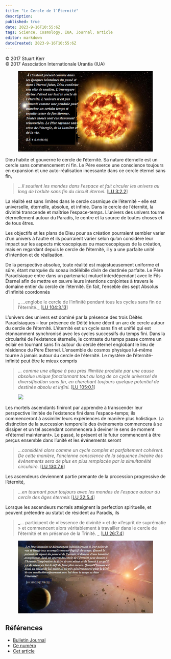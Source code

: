 ```yaml
---
title: "Le Cercle de l’Éternité"
description: 
published: true
date: 2023-9-16T10:55:6Z
tags: Science, Cosmology, IUA, Journal, article
editor: markdown
dateCreated: 2023-9-16T10:55:6Z
---
```


<p class="v-card v-sheet theme--light grey lighten-3 px-2">© 2017 Stuart Kerr<br>© 2017 Association Internationale Urantia (IUA)</p>


<figure id="Figure_1" class="image urantiapedia">
<img src="/image/article/IUA_Journal/Circle-Eternity1_fr.jpg">
</figure>

Dieu habite et gouverne le cercle de l’éternité. Sa nature éternelle est un cercle sans commencement ni fin. Le Père exerce une conscience toujours en expansion et une auto-réalisation incessante dans ce cercle éternel sans fin,

> _…Il soutient les mondes dans l’espace et fait circuler les univers au long de l’orbite sans fin du circuit éternel._ <a id="a39_112"></a>[[LU 3:2.2](/fr/The_Urantia_Book/3#p2_2)]

La réalité est sans limites dans le cercle cosmique de l’éternité – elle est universelle, éternelle, absolue, et infinie. Dans le cercle de l’éternité, la divinité transcende et maîtrise l’espace-temps. L’univers des univers tourne éternellement autour du Paradis, le centre et la source de toutes choses et de tous êtres.

Les objectifs et les plans de Dieu pour sa création pourraient sembler varier d’un univers à l’autre et ils pourraient varier selon qu’on considère leur impact sur les aspects microscopiques ou macroscopiques de la création, mais en regardant depuis le cercle de l’éternité, il y a une parfaite unité d’intention et de réalisation.

De la perspective absolue, toute réalité est majestueusement uniforme et sûre, étant marquée du sceau indélébile divin de destinée parfaite. Le Père Paradisiaque entre dans un partenariat mutuel interdépendant avec le Fils Éternel afin de mettre en œuvre leurs intentions conjointes à travers le domaine entier du cercle de l’éternité. En fait, l’enseble des sept Absolus d’Infinité coordonnés

> _ …englobe le cercle de l’infinité pendant tous les cycles sans fin de l’éternité._ <a id="a47_81"></a>[[LU 104:3.13](/fr/The_Urantia_Book/104#p3_13)]

L’univers des univers est dominé par la présence des trois Déités Paradisiaques – leur présence de Déité triune décrit un arc de cercle autour du cercle de l’éternité. L’éternité est un cycle sans fin et unifié qui est étonnamment synchronisé avec les cycles successifs du temps fini. Dans la circularité de l’existence éternelle, le contraste du temps passe comme un éclair en tournant sans fin autour du cercle éternel englobant le lieu de résidence du Père Éternel. L’ensemble du cosmos physique  lui-même tourne à jamais autour du cercle de l’éternité. Le mystère de l’éternité-infinité peut être le mieux compris

> _… comme une ellipse à peu près illimitée produite par une cause absolue unique fonctionnant tout au long de ce cycle universel de diversification sans fin, en cherchant toujours quelque potentiel de destinée absolu et infini._ <a id="a51_220"></a>[[LU 105:0.1](/fr/The_Urantia_Book/105#p0_1)]

<figure id="Figure_2" class="image urantiapedia">
<img src="/image/article/IUA_Journal/Circle-Eternity2_fr.jpg">
</figure>

Les mortels ascendants finiront par apprendre à transcender leur perspective limitée de l’existence fini dans l’espace-temps; ils commenceront à assimiler leurs expériences de manière plus holistique. La distinction de la succession temporelle des événements commencera à se dissiper et un tel ascendant commencera à deviner le sens de moment «l’éternel maintenant». Le passé, le présent et le futur commencent à être perçus ensemble dans l’unité et les événements seront

> _…considéré alors comme un cycle complet et parfaitement cohérent. De cette manière, l’ancienne conscience de la séquence linéaire des évènements sera de plus en plus remplacée par la simultanéité circulaire._ <a id="a59_181"></a>[[LU 130:7.6](/fr/The_Urantia_Book/130#p7_6)]

Les ascendeurs deviennent partie prenante de la procession progressive de l’éternité,

> _…en tournant pour toujours avec les mondes de l’espace autour du cercle des âges éternels_ <a id="a63_89"></a>[[LU 32:5.4](/fr/The_Urantia_Book/32#p5_4)]

Lorsque les ascendeurs mortels atteignent la perfection spirituelle, et peuvent prétendre au statut de  résident au Paradis, ils

> _… participent de  »l’essence de divinité » et de  »l’esprit de suprématie » et commencent alors véritablement à travailler dans le cercle de l’éternité et en présence de la Trinité. _ <a id="a67_173"></a>[[LU 26:7.4](/fr/The_Urantia_Book/26#p7_4)]

<figure id="Figure_3" class="image urantiapedia">
<img src="/image/article/IUA_Journal/Circle-Eternity3-706x377_fr.jpg">
</figure>

## Références

- [Bulletin Journal](https://urantia-association.org/newsletter/ncategory/journal-es/?lang=es)
- [Ce numéro](https://urantia-association.org/newsletter/journal-novembre-2017/?lang=fr)
- [Cet article](https://urantia-association.org/le-cercle-de-leternite/?lang=fr)

